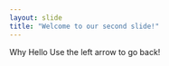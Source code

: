 ```yaml
---
layout: slide
title: "Welcome to our second slide!"
---
```

Why Hello
Use the left arrow to go back!
